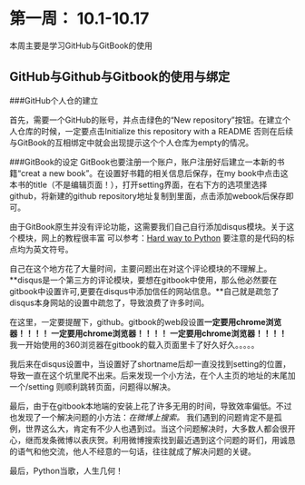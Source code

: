 # 第一周： 10.1-10.17
本周主要是学习GitHub与GitBook的使用
## GitHub与Github与Gitbook的使用与绑定
###GitHub个人仓的建立

首先，需要一个GitHub的账号，并点击绿色的“New repository”按钮。在建立个人仓库的时候，一定要点击Initialize this repository with a README   否则在后续与GitBook的互相绑定中就会出现提示这个个人仓库为empty的情况。

###GitBook的设定
GitBook也要注册一个账户，账户注册好后建立一本新的书籍“creat a new book”。在设置好书籍的相关信息后保存，在my book中点击这本书的title（不是编辑页面！），打开setting界面，在右下方的选项里选择github，将新建的github repository地址复制到里面，点击添加webook后保存即可。

由于GitBook原生并没有评论功能，这需要我们自己自行添加disqus模块。关于这个模块，网上的教程很丰富 可以参考：[Hard way to Python](https://zjuguxi.gitbooks.io/hard-way-to-python/content/week/disqus.html)  要注意的是代码的标点均为英文符号。

自己在这个地方花了大量时间，主要问题出在对这个评论模块的不理解上。**disqus是一个第三方的评论模块，要想在gitbook中使用，那么他必然要在gitbook中设置许可,更要在disqus中添加信任的网站信息。**自己就是疏忽了disqus本身网站的设置中疏忽了，导致浪费了许多时间。  

在这里，一定要提醒下，github。gitbook的web段设置**一定要用chrome浏览器！！！！ 一定要用chrome浏览器！！！！ 一定要用chrome浏览器！！！！** 我一开始使用的360浏览器在gitbook的载入页面里卡了好久好久。。。。。

我后来在disqus设置中，当设置好了shortname后却一直没找到setting的位置，导致一直在这个坑里爬不出来。后来发现一个小方法，在个人主页的地址的末尾加一个/setting  则顺利跳转页面，问题得以解决。

最后，由于在gitbook本地端的安装上花了许多无用的时间，导致效率偏低。不过也发现了一个解决问题的小方法：*在微博上搜索。*   我们遇到的问题肯定不是孤例，世界这么大，肯定有不少人也遇到过。当这个问题解决时，大多数人都会很开心，继而发条微博以表庆贺。利用微博搜索找到最近遇到这个问题的哥们，用诚恳的语气和他交流，他人不经意的一句话，往往就成了解决问题的关键。

最后，Python当歌，人生几何！